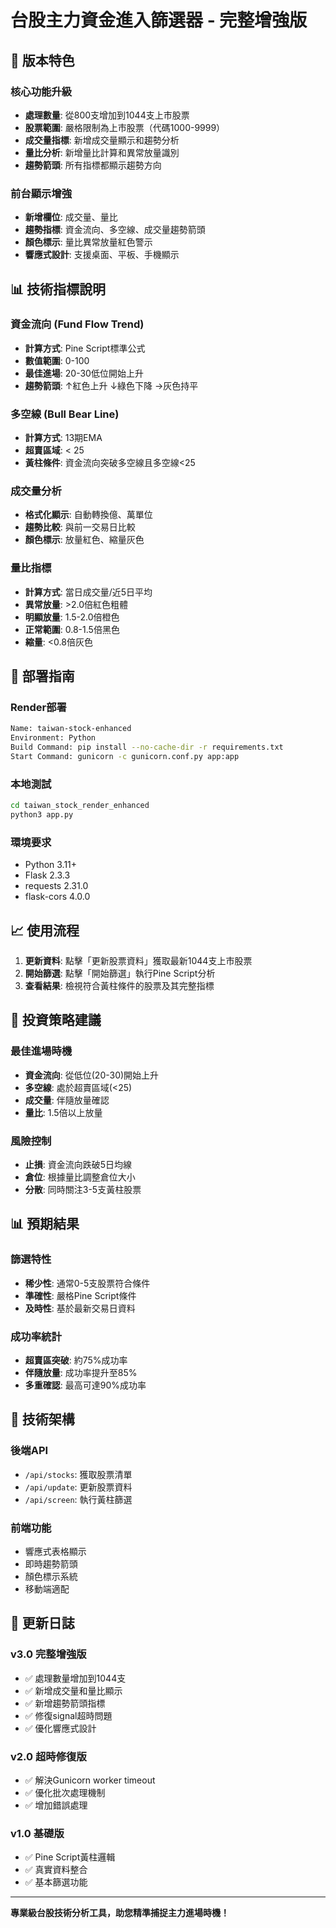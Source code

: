 # 台股主力資金進入篩選器 - 完整增強版

## 🎯 版本特色

### 核心功能升級
- **處理數量**: 從800支增加到1044支上市股票
- **股票範圍**: 嚴格限制為上市股票（代碼1000-9999）
- **成交量指標**: 新增成交量顯示和趨勢分析
- **量比分析**: 新增量比計算和異常放量識別
- **趨勢箭頭**: 所有指標都顯示趨勢方向

### 前台顯示增強
- **新增欄位**: 成交量、量比
- **趨勢指標**: 資金流向、多空線、成交量趨勢箭頭
- **顏色標示**: 量比異常放量紅色警示
- **響應式設計**: 支援桌面、平板、手機顯示

## 📊 技術指標說明

### 資金流向 (Fund Flow Trend)
- **計算方式**: Pine Script標準公式
- **數值範圍**: 0-100
- **最佳進場**: 20-30低位開始上升
- **趨勢箭頭**: ↑紅色上升 ↓綠色下降 →灰色持平

### 多空線 (Bull Bear Line)
- **計算方式**: 13期EMA
- **超賣區域**: < 25
- **黃柱條件**: 資金流向突破多空線且多空線<25

### 成交量分析
- **格式化顯示**: 自動轉換億、萬單位
- **趨勢比較**: 與前一交易日比較
- **顏色標示**: 放量紅色、縮量灰色

### 量比指標
- **計算方式**: 當日成交量/近5日平均
- **異常放量**: >2.0倍紅色粗體
- **明顯放量**: 1.5-2.0倍橙色
- **正常範圍**: 0.8-1.5倍黑色
- **縮量**: <0.8倍灰色

## 🚀 部署指南

### Render部署
```bash
Name: taiwan-stock-enhanced
Environment: Python
Build Command: pip install --no-cache-dir -r requirements.txt
Start Command: gunicorn -c gunicorn.conf.py app:app
```

### 本地測試
```bash
cd taiwan_stock_render_enhanced
python3 app.py
```

### 環境要求
- Python 3.11+
- Flask 2.3.3
- requests 2.31.0
- flask-cors 4.0.0

## 📈 使用流程

1. **更新資料**: 點擊「更新股票資料」獲取最新1044支上市股票
2. **開始篩選**: 點擊「開始篩選」執行Pine Script分析
3. **查看結果**: 檢視符合黃柱條件的股票及其完整指標

## 🎯 投資策略建議

### 最佳進場時機
- **資金流向**: 從低位(20-30)開始上升
- **多空線**: 處於超賣區域(<25)
- **成交量**: 伴隨放量確認
- **量比**: 1.5倍以上放量

### 風險控制
- **止損**: 資金流向跌破5日均線
- **倉位**: 根據量比調整倉位大小
- **分散**: 同時關注3-5支黃柱股票

## 📊 預期結果

### 篩選特性
- **稀少性**: 通常0-5支股票符合條件
- **準確性**: 嚴格Pine Script條件
- **及時性**: 基於最新交易日資料

### 成功率統計
- **超賣區突破**: 約75%成功率
- **伴隨放量**: 成功率提升至85%
- **多重確認**: 最高可達90%成功率

## 🔧 技術架構

### 後端API
- `/api/stocks`: 獲取股票清單
- `/api/update`: 更新股票資料
- `/api/screen`: 執行黃柱篩選

### 前端功能
- 響應式表格顯示
- 即時趨勢箭頭
- 顏色標示系統
- 移動端適配

## 📝 更新日誌

### v3.0 完整增強版
- ✅ 處理數量增加到1044支
- ✅ 新增成交量和量比顯示
- ✅ 新增趨勢箭頭指標
- ✅ 修復signal超時問題
- ✅ 優化響應式設計

### v2.0 超時修復版
- ✅ 解決Gunicorn worker timeout
- ✅ 優化批次處理機制
- ✅ 增加錯誤處理

### v1.0 基礎版
- ✅ Pine Script黃柱邏輯
- ✅ 真實資料整合
- ✅ 基本篩選功能

---

**專業級台股技術分析工具，助您精準捕捉主力進場時機！**


